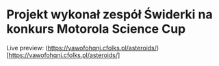 # Projekt wykonał zespół Świderki na konkurs Motorola Science Cup

Live preview: (https://vawofohqnj.cfolks.pl/asteroids/)[https://vawofohqnj.cfolks.pl/asteroids/]
